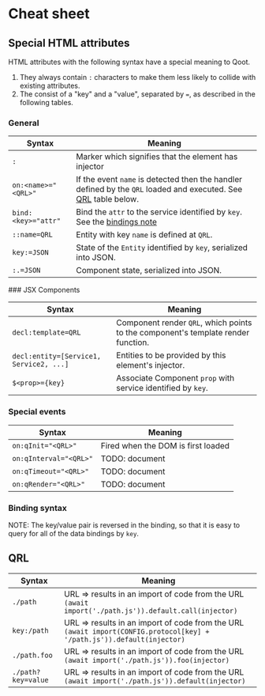 # Cheat sheet

## Special HTML attributes

HTML attributes with the following syntax have a special meaning to Qoot.

1. They always contain `:` characters to make them less likely to collide with existing attributes.
2. The consist of a "key" and a "value", separated by `=`, as described in the following tables.

### General

| Syntax              | Meaning                                                                                                                 |
| ------------------- | ----------------------------------------------------------------------------------------------------------------------- |
| `:`                 | Marker which signifies that the element has injector                                                                    |
| `on:<name>="<QRL>"` | If the event `name` is detected then the handler defined by the `QRL` loaded and executed. See [QRL](#qrl) table below. |
| `bind:<key>="attr"` | Bind the `attr` to the service identified by `key`. See the [bindings note](#bindings)                                  |
| `::name=QRL`        | Entity with key `name` is defined at `QRL`.                                                                             |
| `key:=JSON`         | State of the `Entity` identified by `key`, serialized into JSON.                                                        |
| `:.=JSON`           | Component state, serialized into JSON.                                                                                  |

### JSX Components

| Syntax                                  | Meaning                                                                           |
| --------------------------------------- | --------------------------------------------------------------------------------- |
| `decl:template=QRL`                     | Component render `QRL`, which points to the component's template render function. |
| `decl:entity=[Service1, Service2, ...]` | Entities to be provided by this element's injector.                               |
| `$<prop>={key}`                         | Associate Component `prop` with service identified by `key`.                      |

### Special events

| Syntax                 | Meaning                            |
| ---------------------- | ---------------------------------- |
| `on:qInit="<QRL>"`     | Fired when the DOM is first loaded |
| `on:qInterval="<QRL>"` | TODO: document                     |
| `on:qTimeout="<QRL>"`  | TODO: document                     |
| `on:qRender="<QRL>"`   | TODO: document                     |

### Binding syntax

NOTE: The key/value pair is reversed in the binding, so that it is easy to query for all of the data bindings by `key`.

## QRL

| Syntax             | Meaning                                                                                                                             |
| ------------------ | ----------------------------------------------------------------------------------------------------------------------------------- |
| `./path`           | URL => results in an import of code from the URL <div> `(await import('./path.js')).default.call(injector) `</div>                  |
| `key:/path`        | URL => results in an import of code from the URL <div> `(await import(CONFIG.protocol[key] + '/path.js')).default(injector) `</div> |
| `./path.foo`       | URL => results in an import of code from the URL <div> `(await import('./path.js')).foo(injector) `</div>                           |
| `./path?key=value` | URL => results in an import of code from the URL <div> `(await import('./path.js')).default(injector) `</div>                       |
